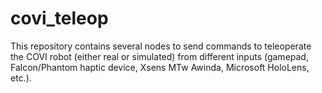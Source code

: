 # covi_teleop
This repository contains several nodes to send commands to teleoperate the COVI robot (either real or simulated) from different inputs (gamepad, Falcon/Phantom haptic device, Xsens MTw Awinda, Microsoft HoloLens, etc.).
